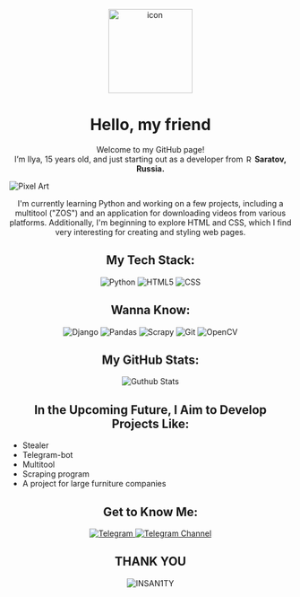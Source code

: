<!DOCTYPE html>
<html lang="en">
<head>
    <meta charset="UTF-8">
    <meta name="viewport" content="width=device-width, initial-scale=1.0">

</head>
<body>
<p align="center"> 
    <img src="https://techstack-generator.vercel.app/react-icon.svg" alt="icon" width="150" height="150" />
</p>

<h1 align="center">
    Hello, my friend
</h1>

<p align="center">
    Welcome to my GitHub page!<br />
    I’m Ilya, 15 years old, and just starting out as a developer from 
    <img src="https://cdn-icons-png.flaticon.com/512/197/197408.png" width="13" alt="Russia Flag Icon" />
    <strong> Saratov, Russia.</strong>
</p>

<img alt="Pixel Art" src="https://github.com/exsizzze/profile/blob/main/ProfileGif.gif" align="center"/>

<p align="center">
    I'm currently learning Python and working on a few projects, including a multitool ("ZOS") and an application for downloading videos from various platforms. Additionally, I'm beginning to explore HTML and CSS, which I find very interesting for creating and styling web pages. 
</p>

<h2 align="center">My Tech Stack:</h2>
<p align="center"> 
    <span class="badge">
        <img alt="Python" src="https://img.shields.io/badge/-Python-437baa?style=for-the-badge&logo=python&logoColor=white" /> 
    </span>
    <span class="badge">
        <img alt="HTML5" src="https://img.shields.io/badge/-HTML5-E34F26?style=for-the-badge&logo=html5&logoColor=white" /> 
    </span>
    <span class="badge">
        <img alt="CSS" src="https://img.shields.io/badge/-CSS3-264de4?style=for-the-badge&logo=CSS3&logoColor=white" /> 
    </span>
</p> 

<h2 align="center">Wanna Know:</h2> 
<p align="center"> 
    <span class="badge">
        <img alt="Django" src="https://img.shields.io/badge/Django-ff0000?style=for-the-badge&logo=django&logoColor=white" /> 
    </span>
    <span class="badge">
        <img alt="Pandas" src="https://img.shields.io/badge/Pandas-yellow?style=for-the-badge&logo=pandas&logoColor=white" /> 
    </span>
    <span class="badge">
        <img alt="Scrapy" src="https://img.shields.io/badge/Scrapy-001bff?style=for-the-badge&logo=scrapy&logoColor=white" /> 
    </span>
    <span class="badge">
        <img alt="Git" src="https://img.shields.io/badge/-Git-F05032?style=for-the-badge&logo=git&logoColor=white" /> 
    </span>
    <span class="badge">
        <img alt="OpenCV" src="https://img.shields.io/badge/OpenCV-ff9300?style=for-the-badge&logo=opencv&logoColor=white" /> 
    </span>
</p>

<h2 align="center">My GitHub Stats:</h2>
<p align="center">
  <img alt="Guthub Stats" src="https://github-readme-stats.vercel.app/api?username=insan111ty&theme=apprentice&show_icons=true" align="center"></img>
</p>

<h2 align="center">In the Upcoming Future, I Aim to Develop Projects Like:</h2>
<ul>
    <li>Stealer</li>
    <li>Telegram-bot</li>
    <li>Multitool</li>
    <li>Scraping program</li>
    <li>A project for large furniture companies</li>
</ul>

<h2 align="center">Get to Know Me:</h2>
<p align="center">
    <a href="https://t.me/exxxsize" target="_blank">
        <img alt="Telegram" src="https://img.shields.io/badge/Telegram-001bff.svg?&style=for-the-badge&logo=Telegram&logoColor=white"/>
    </a>
    <a href="https://t.me/exsizzze" target="_blank">
        <img alt="Telegram Channel" src="https://img.shields.io/badge/Telegram-001bff.svg?&style=for-the-badge&logo=Telegram&logoColor=white"/>
    </a>
<p>

<h2 align="center">THANK YOU</h2>
<p align="center">
    <img alt="INSAN1TY" src="https://img.shields.io/badge/INSAN1TY-ff3600?style=for-the-badge&logo=githubsponsors&logoColor=white" />
</p>

</body>
</html>
